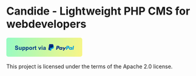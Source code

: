 # Candide - Lightweight PHP CMS for webdevelopers

[![Support Candide via PayPal](https://github.com/RomainPct/Candide_PHP_FlatFiles_CMS/blob/master/.github/readme_donation_button.png)](https://www.paypal.me/romainpenchenat/)

This project is licensed under the terms of the Apache 2.0 license.